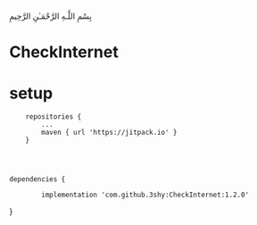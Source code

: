 
#  
بِسْمِ اللَّـهِ الرَّحْمَـٰنِ الرَّحِيمِ
# CheckInternet

# setup

		repositories {
			...
			maven { url 'https://jitpack.io' }
		}
	
  
  

	dependencies {
	
	        implementation 'com.github.3shy:CheckInternet:1.2.0'
		
}

